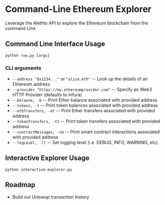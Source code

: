 # Command-Line Ethereum Explorer

Leverage the Alethio API to explore the Ethereum blockchain from the command Line

## Command Line Interface Usage

`python row.py [args]`

### CLI arguments

* `--address "0x1234..."` or `"alice.eth"` -- Look up the details of an Ethereum address 
* `--provider "https://my.ethereumprovider.com"` -- Specify an Web3 HTTP Provider (defaults to Infura)
* `--balance, -b` -- Print Ether balance associated with provided address
* `--tokens, -t` -- Print token balances associated with provided address
* `--ethTransfers, -et` -- Print Ether transfers associated with provided address
* `--tokenTransfers, -tt` -- Print token transfers associated with provided address
* `--contractMessages, -cm` -- Print smart contract interactions associated with provided address
* `--logLevel, -ll` -- Set logging level (i.e. DEBUG, INFO, WARNING, etc)

## Interactive Explorer Usage

`python interactive-explorer.py`

## Roadmap

* Build out Uniswap transaction history
